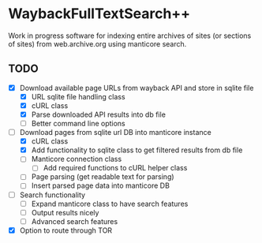 # WaybackFullTextSearch++
Work in progress software for indexing entire archives of sites (or sections of sites) from web.archive.org using manticore search.

## TODO
- [X] Download available page URLs from wayback API and store in sqlite file
  - [X] URL sqlite file handling class
  - [X] cURL class
  - [X] Parse downloaded API results into db file
  - [ ] Better command line options
- [ ] Download pages from sqlite url DB into manticore instance
  - [X] cURL class
  - [X] Add functionality to sqlite class to get filtered results from db file 
  - [ ] Manticore connection class
    - [ ] Add required functions to cURL helper class
  - [ ] Page parsing (get readable text for parsing)
  - [ ] Insert parsed page data into manticore DB
- [ ] Search functionality
  - [ ] Expand manticore class to have search features
  - [ ] Output results nicely
  - [ ] Advanced search features
- [X] Option to route through TOR
